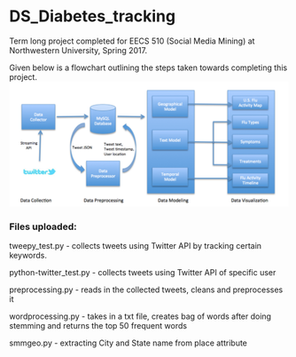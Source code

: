 # DS_Diabetes_tracking

Term long project completed for EECS 510 (Social Media Mining) at Northwestern University, Spring 2017.

Given below is a flowchart outlining the steps taken towards completing this project.
<img src="Process image.png"
     alt="Process Flow Chart" height=70%/>


### Files uploaded:

tweepy_test.py - collects tweets using Twitter API by tracking certain keywords.

python-twitter_test.py - collects tweets using Twitter API of specific user

preprocessing.py - reads in the collected tweets, cleans and preprocesses it

wordprocessing.py - takes in a txt file, creates bag of words after doing stemming and returns the top 50 frequent words

smmgeo.py - extracting City and State name from place attribute
